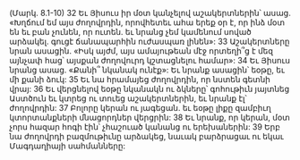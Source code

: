 (Մարկ. 8.1-10)
32 Եւ Յիսուս իր մօտ կանչելով աշակերտներին՝ ասաց. «Խղճում եմ այս ժողովրդին, որովհետեւ ահա երեք օր է, որ ինձ մօտ են եւ բան չունեն, որ ուտեն. եւ նրանց չեմ կամենում սոված արձակել. գուցէ ճանապարհին ուժասպառ լինեն»: 33 Աշակերտները նրան ասացին. «Իսկ այժմ, այս ամայութեան մէջ որտեղի՞ց է մեզ այնչափ հաց՝ այսքան ժողովուրդ կշտացնելու համար»: 34 Եւ Յիսուս նրանց ասաց. «Քանի՞ նկանակ ունէք»: Եւ նրանք ասացին՝ եօթը, եւ մի քանի ձուկ: 35 Եւ նա հրամայեց ժողովրդին, որ նստեն գետնի վրայ: 36 Եւ վերցնելով եօթը նկանակն ու ձկները՝ գոհութիւն յայտնեց Աստծուն եւ կտրեց ու տուեց աշակերտներին, եւ նրանք էլ՝ ժողովրդին: 37 Բոլորը կերան ու յագեցան. եւ եօթը լիքը զամբիւղ կտորտանքների մնացորդներ վերցրին: 38 Եւ նրանք, որ կերան, մօտ չորս հազար հոգի էին՝ չհաշուած կանանց ու երեխաներին: 39 Երբ նա ժողովրդի բազմութիւնը արձակեց, նաւակ բարձրացաւ ու եկաւ Մագդաղիայի սահմանները:
